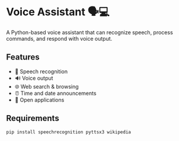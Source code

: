 # Voice Assistant 🗣️💻

A Python-based voice assistant that can recognize speech, process commands, and respond with voice output.

## Features
- 🎤 Speech recognition
- 🔊 Voice output
- 🌐 Web search & browsing
- ⏰ Time and date announcements
- 📂 Open applications

## Requirements
```bash
pip install speechrecognition pyttsx3 wikipedia
